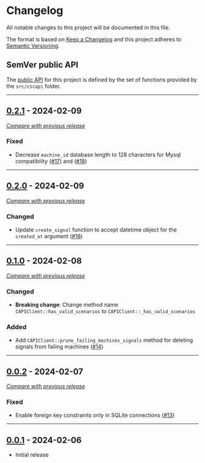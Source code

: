 # Changelog
All notable changes to this project will be documented in this file.

The format is based on [Keep a Changelog](https://keepachangelog.com/en/) and this project adheres to [Semantic Versioning](https://semver.org/spec/v2.0.0.html).

## SemVer public API

The [public API](https://semver.org/spec/v2.0.0.html#spec-item-1)  for this project is defined by the set of 
functions provided by the `src/cscapi` folder.

--- 

## [0.2.1](https://github.com/crowdsecurity/python-capi-sdk/releases/tag/v0.2.1) - 2024-02-09
[_Compare with previous release_](https://github.com/crowdsecurity/python-capi-sdk/compare/v0.2.0...v0.2.1)


### Fixed

- Decrease `machine_id` database length to 128 characters for Mysql compatibility ([#17](https://github.com/crowdsecurity/python-capi-sdk/pull/17)) and ([#18](https://github.com/crowdsecurity/python-capi-sdk/pull/18))

---

## [0.2.0](https://github.com/crowdsecurity/python-capi-sdk/releases/tag/v0.2.0) - 2024-02-09
[_Compare with previous release_](https://github.com/crowdsecurity/python-capi-sdk/compare/v0.1.0...v0.2.0)


### Changed

- Update `create_signal` function to accept datetime object for the `created_at` argument ([#16](https://github.com/crowdsecurity/python-capi-sdk/pull/16))

---

## [0.1.0](https://github.com/crowdsecurity/python-capi-sdk/releases/tag/v0.1.0) - 2024-02-08
[_Compare with previous release_](https://github.com/crowdsecurity/python-capi-sdk/compare/v0.0.2...v0.1.0)

### Changed

- **Breaking change**: Change method name `CAPIClient::has_valid_scenarios` to `CAPIClient::_has_valid_scenarios`

### Added

- Add `CAPIClient::prune_failing_machines_signals` method for deleting signals from failing machines ([#14](https://github.com/crowdsecurity/python-capi-sdk/pull/14))


---

## [0.0.2](https://github.com/crowdsecurity/python-capi-sdk/releases/tag/v0.0.2) - 2024-02-07
[_Compare with previous release_](https://github.com/crowdsecurity/python-capi-sdk/compare/v0.0.1...v0.0.2)


### Fixed

- Enable foreign key constraints only in SQLite connections ([#13](https://github.com/crowdsecurity/python-capi-sdk/pull/13))

---

## [0.0.1](https://github.com/crowdsecurity/python-capi-sdk/releases/tag/v0.0.1) - 2024-02-06

- Initial release

